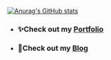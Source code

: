 
[![Anurag's GitHub stats](https://github-readme-stats.vercel.app/api?username=CookieHoodie&count_private=true&show_icons=true&theme=onedark)](https://github.com/anuraghazra/github-readme-stats)

- ### ✨Check out my [Portfolio](https://cookiehoodie.github.io/)
- ### 📝Check out my [Blog](https://cookiehoodie.github.io/blog/)

<!--
**CookieHoodie/CookieHoodie** is a ✨ _special_ ✨ repository because its `README.md` (this file) appears on your GitHub profile.

Here are some ideas to get you started:

- 🔭 I’m currently working on ...
- 🌱 I’m currently learning ...
- 👯 I’m looking to collaborate on ...
- 🤔 I’m looking for help with ...
- 💬 Ask me about ...
- 📫 How to reach me: ...
- 😄 Pronouns: ...
- ⚡ Fun fact: ...
-->
